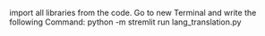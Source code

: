 import all libraries from the code.
Go to new Terminal and write the following Command:
  python -m stremlit run lang_translation.py
